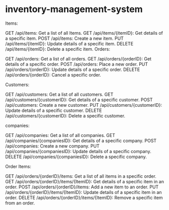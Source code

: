 # inventory-management-system
Items:

GET /api/items: Get a list of all Items.
GET /api/items/{itemID}: Get details of a specific item.
POST /api/items: Create a new item.
PUT /api/items/{itemID}: Update details of a specific item.
DELETE /api/items/{itemID}: Delete a specific item.
Orders:

GET /api/orders: Get a list of all orders.
GET /api/orders/{orderID}: Get details of a specific order.
POST /api/orders: Place a new order.
PUT /api/orders/{orderID}: Update details of a specific order.
DELETE /api/orders/{orderID}: Cancel a specific order.

Customers:

GET /api/customers: Get a list of all customers.
GET /api/customers/{customerID}: Get details of a specific customer.
POST /api/customers: Create a new customer.
PUT /api/customers/{customerID}: Update details of a specific customer.
DELETE /api/customers/{customerID}: Delete a specific customer.

companies:

GET /api/companies: Get a list of all companies.
GET /api/companies/{companiesID}: Get details of a specific company.
POST /api/companies: Create a new company.
PUT /api/companies/{companiesID}: Update details of a specific company.
DELETE /api/companies/{companiesID}: Delete a specific company.

Order Items:

GET /api/orders/{orderID}/items: Get a list of all items in a specific order.
GET /api/orders/{orderID}/items/{ItemID}: Get details of a specific item in an order.
POST /api/orders/{orderID}/items: Add a new item to an order.
PUT /api/orders/{orderID}/items/{ItemID}: Update details of a specific item in an order.
DELETE /api/orders/{orderID}/items/{ItemID}: Remove a specific item from an order.
